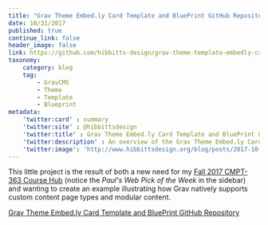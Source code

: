 ```yaml
---
title: "Grav Theme Embed.ly Card Template and BluePrint GitHub Repository"
date: 10/31/2017
published: true
continue_link: false
header_image: false
link: https://github.com/hibbitts-design/grav-theme-template-embedly-card
taxonomy:
    category: blog
    tag:
        - GravCMS
        - Theme
        - Template
        - Blueprint
metadata:
    'twitter:card' : summary
    'twitter:site' : @hibbittsdesign
    'twitter:title' : Grav Theme Embed.ly Card Template and BluePrint GitHub Repository
    'twitter:description' : An overview of the Grav Theme Embed.ly Card Template and BluePrint.
    'twitter:image': 'http://www.hibbittsdesign.org/blog/posts/2017-10-31-grav-theme-template-embedly-card-github-repo-linked-page/embedly-card-example.png'
---
```


This little project is the result of both a new need for my [Fall 2017 CMPT-363 Course Hub](http://paulhibbitts.net/cmpt-363-173/) (notice the _Paul's Web Pick of the Week_ in the sidebar) and wanting to create an example illustrating how Grav natively supports custom content page types and modular content.

<a class="embedly-card" data-card-align="left" href="https://github.com/hibbitts-design/grav-theme-template-embedly-card">Grav Theme Embed.ly Card Template and BluePrint GitHub Repository</a>
<script async src="//cdn.embedly.com/widgets/platform.js" charset="UTF-8"></script>
